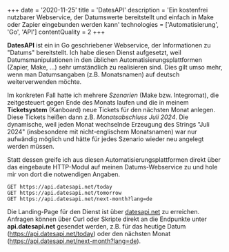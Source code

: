 +++
date = '2020-11-25'
title = 'DatesAPI'
description = 'Ein kostenfrei nutzbarer Webservice, der Datumswerte bereitstellt und einfach in Make oder Zapier eingebunden werden kann'
technologies = ['Automatisierung', 'Go', 'API']
contentQuality = 2
+++

**DatesAPI** ist ein in Go geschriebener Webservice, der Informationen zu "Datums" bereitstellt. Ich habe diesen Dienst aufgesetzt, weil Datumsmanipulationen in den üblichen Automatisierungsplattformen (Zapier, Make, ...) sehr umständlich zu realisieren sind. Dies gilt umso mehr, wenn man Datumsangaben (z.B. Monatsnamen) auf deutsch weiterverwenden möchte.

Im konkreten Fall hatte ich mehrere *Szenarien* (Make bzw. Integromat), die zeitgesteuert gegen Ende des Monats laufen und die in meinem **Ticketsystem** (Kanboard) neue Tickets für den nächsten Monat anlegen. Diese Tickets heißen dann z.B. *Monatsabschluss Juli 2024*. Die dynamische, weil jeden Monat wechselnde Erzeugung des Strings "Juli 2024" (insbesondere mit nicht-englischem Monatsnamen) war nur aufwändig möglich und hätte für jedes Szenario wieder neu angelegt werden müssen.

Statt dessen greife ich aus diesen Automatisierungsplattformen direkt über das eingebaute HTTP-Modul auf meinen Datums-Webservice zu und hole mir von dort die notwendigen Angaben.

```
GET https://api.datesapi.net/today
GET https://api.datesapi.net/tomorrow
GET https://api.datesapi.net/next-month?lang=de
```

Die Landing-Page für den Dienst ist über [datesapi.net](https://datesapi.net/?ref=ow) zu erreichen. Anfragen können über Curl oder Skripte direkt an die Endpunkte unter **api.datesapi.net** gesendet werden, z.B. für das heutige Datum (https://api.datesapi.net/today) oder den nächsten Monat (https://api.datesapi.net/next-month?lang=de).
